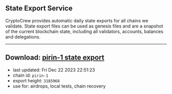 ## State Export Service
CryptoCrew provides automatic daily state exports for all chains we validate. State export files can be used as genesis files and are a snapshot of the current blockchain state, including all validators, accounts, balances and delegations.

---
**Download: [pirin-1 state export](https://dl.ccvalidators.com/SERVICE/nolus/pirin-1_export_3185968.json)**
---

- last updated: Fri Dec 22 2023 22:51:23
- chain id: `pirin-1`
- export height: `3185968`
- use for: airdrops, local tests, chain recovery

